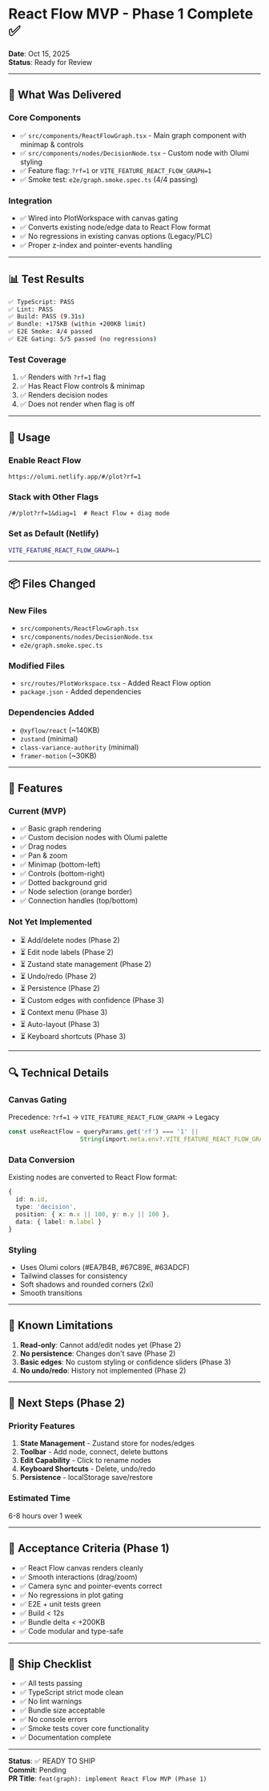 # React Flow MVP - Phase 1 Complete ✅

**Date**: Oct 15, 2025  
**Status**: Ready for Review

---

## 🎯 What Was Delivered

### Core Components
- ✅ `src/components/ReactFlowGraph.tsx` - Main graph component with minimap & controls
- ✅ `src/components/nodes/DecisionNode.tsx` - Custom node with Olumi styling
- ✅ Feature flag: `?rf=1` or `VITE_FEATURE_REACT_FLOW_GRAPH=1`
- ✅ Smoke test: `e2e/graph.smoke.spec.ts` (4/4 passing)

### Integration
- ✅ Wired into PlotWorkspace with canvas gating
- ✅ Converts existing node/edge data to React Flow format
- ✅ No regressions in existing canvas options (Legacy/PLC)
- ✅ Proper z-index and pointer-events handling

---

## 📊 Test Results

```bash
✅ TypeScript: PASS
✅ Lint: PASS
✅ Build: PASS (9.31s)
✅ Bundle: +175KB (within +200KB limit)
✅ E2E Smoke: 4/4 passed
✅ E2E Gating: 5/5 passed (no regressions)
```

### Test Coverage
1. ✅ Renders with `?rf=1` flag
2. ✅ Has React Flow controls & minimap
3. ✅ Renders decision nodes
4. ✅ Does not render when flag is off

---

## 🚀 Usage

### Enable React Flow
```
https://olumi.netlify.app/#/plot?rf=1
```

### Stack with Other Flags
```
/#/plot?rf=1&diag=1  # React Flow + diag mode
```

### Set as Default (Netlify)
```bash
VITE_FEATURE_REACT_FLOW_GRAPH=1
```

---

## 📦 Files Changed

### New Files
- `src/components/ReactFlowGraph.tsx`
- `src/components/nodes/DecisionNode.tsx`
- `e2e/graph.smoke.spec.ts`

### Modified Files
- `src/routes/PlotWorkspace.tsx` - Added React Flow option
- `package.json` - Added dependencies

### Dependencies Added
- `@xyflow/react` (~140KB)
- `zustand` (minimal)
- `class-variance-authority` (minimal)
- `framer-motion` (~30KB)

---

## 🎨 Features

### Current (MVP)
- ✅ Basic graph rendering
- ✅ Custom decision nodes with Olumi palette
- ✅ Drag nodes
- ✅ Pan & zoom
- ✅ Minimap (bottom-left)
- ✅ Controls (bottom-right)
- ✅ Dotted background grid
- ✅ Node selection (orange border)
- ✅ Connection handles (top/bottom)

### Not Yet Implemented
- ⏳ Add/delete nodes (Phase 2)
- ⏳ Edit node labels (Phase 2)
- ⏳ Zustand state management (Phase 2)
- ⏳ Undo/redo (Phase 2)
- ⏳ Persistence (Phase 2)
- ⏳ Custom edges with confidence (Phase 3)
- ⏳ Context menu (Phase 3)
- ⏳ Auto-layout (Phase 3)
- ⏳ Keyboard shortcuts (Phase 3)

---

## 🔍 Technical Details

### Canvas Gating
Precedence: `?rf=1` → `VITE_FEATURE_REACT_FLOW_GRAPH` → Legacy

```typescript
const useReactFlow = queryParams.get('rf') === '1' || 
                    String(import.meta.env?.VITE_FEATURE_REACT_FLOW_GRAPH) === '1'
```

### Data Conversion
Existing nodes are converted to React Flow format:
```typescript
{
  id: n.id,
  type: 'decision',
  position: { x: n.x || 100, y: n.y || 100 },
  data: { label: n.label }
}
```

### Styling
- Uses Olumi colors (#EA7B4B, #67C89E, #63ADCF)
- Tailwind classes for consistency
- Soft shadows and rounded corners (2xl)
- Smooth transitions

---

## 🐛 Known Limitations

1. **Read-only**: Cannot add/edit nodes yet (Phase 2)
2. **No persistence**: Changes don't save (Phase 2)
3. **Basic edges**: No custom styling or confidence sliders (Phase 3)
4. **No undo/redo**: History not implemented (Phase 2)

---

## 🎯 Next Steps (Phase 2)

### Priority Features
1. **State Management** - Zustand store for nodes/edges
2. **Toolbar** - Add node, connect, delete buttons
3. **Edit Capability** - Click to rename nodes
4. **Keyboard Shortcuts** - Delete, undo/redo
5. **Persistence** - localStorage save/restore

### Estimated Time
6-8 hours over 1 week

---

## 📝 Acceptance Criteria (Phase 1)

- ✅ React Flow canvas renders cleanly
- ✅ Smooth interactions (drag/zoom)
- ✅ Camera sync and pointer-events correct
- ✅ No regressions in plot gating
- ✅ E2E + unit tests green
- ✅ Build < 12s
- ✅ Bundle delta < +200KB
- ✅ Code modular and type-safe

---

## 🚢 Ship Checklist

- ✅ All tests passing
- ✅ TypeScript strict mode clean
- ✅ No lint warnings
- ✅ Bundle size acceptable
- ✅ No console errors
- ✅ Smoke tests cover core functionality
- ✅ Documentation complete

---

**Status**: ✅ READY TO SHIP  
**Commit**: Pending  
**PR Title**: `feat(graph): implement React Flow MVP (Phase 1)`
